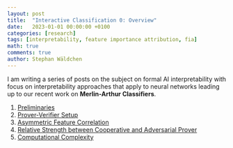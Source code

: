 ```yaml
---
layout: post
title:  "Interactive Classification 0: Overview"
date:   2023-01-01 00:00:00 +0100
categories: [research]
tags: [interpretability, feature importance attribution, fia]
math: true
comments: true
author: Stephan Wäldchen
---
```


I am writing a series of posts on the subject on formal AI interpretability with focus on interpretability approaches that apply to neural networks leading up to our recent work on **Merlin-Arthur Classifiers**.

1. <a href="/blog/2023/FI_Preliminaries/">Preliminaries</a>
1. <a href="/blog/2023/FI_Merlin-Arthur/">Prover-Verifier Setup</a>
1. <a href="/blog/2023/FI_AFC/">Asymmetric Feature Correlation</a>
1. <a href="/blog/2023/FI_Relative_Strength/">Relative Strength between Cooperative and Adversarial Prover</a>
1. <a href="/blog/2023/FI_Complexity/">Computational Complexity</a>
